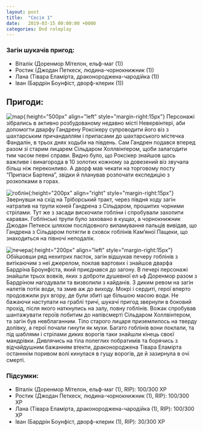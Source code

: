 ```yaml
---
layout: post
title:  "Сесія 1"
date:   2019-03-15 00:00:00 +0000
categories: Dnd roleplay
---
```

### Загін шукачів пригод:

* Віталік (Доренмор Мітелон, ельф-маг (1))
* Ростик (Джодан Петкеск, людина-чорнокнижник (1))
* Лана (Тівара Еламірта, драконороджена-чародійка (1))
* Іван (Бардрін Боунфіст, дворф-клерик (1))

## Пригоди:

![map](./../../../../../assets/images/s1_1.jpg){:height="500px" align="left" style="margin-right:15px"}
Персонажі зібрались в активно розбудованому недавно місті  Невервінтері, аби допомогти дварфу Гандрену Роксікеру супроводити його віз з шахтарським причандаллям і припасами до шахтарського містечка Фандалін, в трьох днях ходьби на південь. Сам Гандрен подався вперед разом зі старим лицарем Сільдаром Холлвінтером, щоби залагодити тим часом певні справи. Видно було, що Роксікер знайшов щось важливе і винагорода в 10 золотих кожному за довезений віз звучала більш ніж переконливо. А дворф мав чекати на торговому посту “Припаси Бартена”, звідки й планував розпочати експедицію з розкопками в горах.


![гоблін](./../../../../../assets/images/s1_2.png){:height="200px" align="right" style="margin-right:15px"}
Звернувши на схід на Тріборський тракт, через півдня ходу загін натрапив на трупи коней Гандрена з Сільдаром, прошитих чорними стрілами. Тут же з засади вискочили гобліни і спробували захопити караван. Гоблінські трупи було заховано в кущах, а чорнокнижник Джодан Петкеск шляхом послідовного виламування пальців вивідав, що Гандрена з Сільдаром потягли в сховок гоблінів Кам’яної Пащеки, що знаходиться на півночі неподалік.

![печера](./../../../../../assets/images/s1_3.png){:height="200px" align="left" style="margin-right:15px"}
Обійшовши ряд нехитрих пасток, загін відшукав печеру гоблінів з витікаючим з неї джерелом, поклав вартових і знайшов дварфа Бардріна Броунфіста, який приєднався до загону. В печері персонажі знайшли трьох вовків, яких з доброти душевної ел ьф Доренмор разом з Бардріном нагодували та визволили з кайданів. З диким ревом на загін налетів потік води, та змив аж до виходу. Мокрі і сердиті, герої вперто продовжили рух вгору, де були збиті ще більшою масою води. Не бажаючи наступати на граблі тричі, шукачі пригод звернули в боковий прохід, після якого наткнулись на залу, повну гоблінів. Вожак спробував шантажувати героїв побитим до напівсмерті Сільдаром Холлвінтером, та загін був невблаганним. Тіло старого лицаря приземлилось на тверду долівку, а герої почали гинути як мухи. Багато гоблінів вони поклали, та під шаблями і стрілами диких ворогів таки знайшли кінець своєї мандрівки. Дивлячись на тіла полеглих побратимів та борячись з відчайдушним бажанням втекти, драконороджена Тівара Еламірта останннім поривом волі кинулася в гущу ворогів, де й зазирнула в очі смерті.


### Підсумки:
* Віталік (Доренмор Мітелон, ельф-маг (1), RIP): 100/300 ХР
* Ростик (Джодан Петкеск, людина-чорнокнижник (1), RIP): 100/300 ХР
* Лана (Тівара Еламірта, драконороджена-чародійка (1), RIP): 100/300 ХР
* Іван (Бардрін Боунфіст, дворф-клерик (1), RIP): 30/300 ХР
